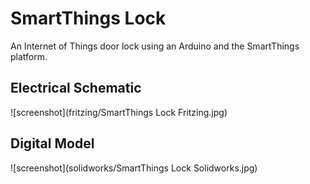 # SmartThings Lock

An Internet of Things door lock using an Arduino and the SmartThings platform.

## Electrical Schematic

![screenshot](fritzing/SmartThings Lock Fritzing.jpg)

## Digital Model

![screenshot](solidworks/SmartThings Lock Solidworks.jpg)
